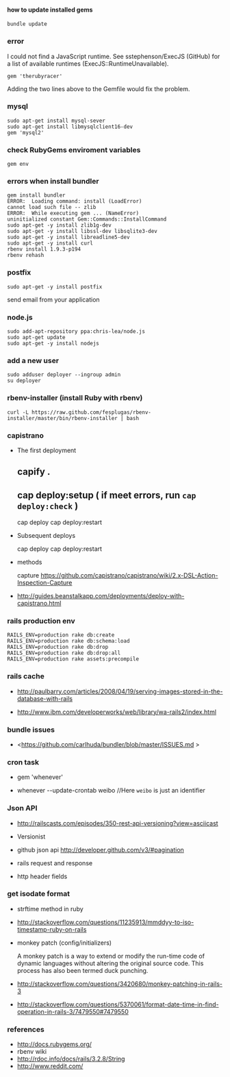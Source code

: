 #### how to update installed gems

    bundle update

### error

I could not find a JavaScript runtime. See sstephenson/ExecJS (GitHub) for a
list of available runtimes (ExecJS::RuntimeUnavailable).

    gem 'therubyracer'

Adding the two lines above to the Gemfile would fix the problem.

### mysql

    sudo apt-get install mysql-sever
    sudo apt-get install libmysqlclient16-dev
    gem 'mysql2'

### check RubyGems enviroment variables

    gem env

### errors when install bundler

    gem install bundler
    ERROR:  Loading command: install (LoadError)
    cannot load such file -- zlib
    ERROR:  While executing gem ... (NameError)
    uninitialized constant Gem::Commands::InstallCommand
    sudo apt-get -y install zlib1g-dev
    sudo apt-get -y install libssl-dev libsqlite3-dev 
    sudo apt-get -y install libreadline5-dev
    sudo apt-get -y install curl
    rbenv install 1.9.3-p194
    rbenv rehash

### postfix

    sudo apt-get -y install postfix

send email from your application

### node.js

    sudo add-apt-repository ppa:chris-lea/node.js
    sudo apt-get update
    sudo apt-get -y install nodejs

### add a new user

    sudo adduser deployer --ingroup admin
    su deployer

### rbenv-installer (install Ruby with rbenv)

    curl -L https://raw.github.com/fesplugas/rbenv-installer/master/bin/rbenv-installer | bash

### capistrano

* The first deployment

    capify .
    -----------------
    cap deploy:setup ( if meet errors, run `cap deploy:check` )
    ----------------
    cap deploy
    cap deploy:restart

* Subsequent deploys

    cap deploy
    cap deploy:restart

* methods

  capture <https://github.com/capistrano/capistrano/wiki/2.x-DSL-Action-Inspection-Capture>

* <http://guides.beanstalkapp.com/deployments/deploy-with-capistrano.html>

### rails production env

    RAILS_ENV=production rake db:create
    RAILS_ENV=production rake db:schema:load
    RAILS_ENV=production rake db:drop
    RAILS_ENV=production rake db:drop:all
    RAILS_ENV=production rake assets:precompile

### rails cache

* <http://paulbarry.com/articles/2008/04/19/serving-images-stored-in-the-database-with-rails>

* <http://www.ibm.com/developerworks/web/library/wa-rails2/index.html>

### bundle issues

* <https://github.com/carlhuda/bundler/blob/master/ISSUES.md >

### cron task

* gem 'whenever'

* whenever --update-crontab weibo //Here `weibo` is just an identifier

### Json API

* http://railscasts.com/episodes/350-rest-api-versioning?view=asciicast

* Versionist

* github json api http://developer.github.com/v3/#pagination

* rails request and response

* http header fields

### get isodate format

* strftime method in ruby

* http://stackoverflow.com/questions/11235913/mmddyy-to-iso-timestamp-ruby-on-rails

* monkey patch (config/initializers)

  A monkey patch is a way to extend or modify the run-time code of dynamic
  languages without altering the original source code. This process has also
  been termed duck punching.

* http://stackoverflow.com/questions/3420680/monkey-patching-in-rails-3

* http://stackoverflow.com/questions/5370061/format-date-time-in-find-operation-in-rails-3/7479550#7479550

### references

* <http://docs.rubygems.org/>
* rbenv wiki
* <http://rdoc.info/docs/rails/3.2.8/String>
* <http://www.reddit.com/>
